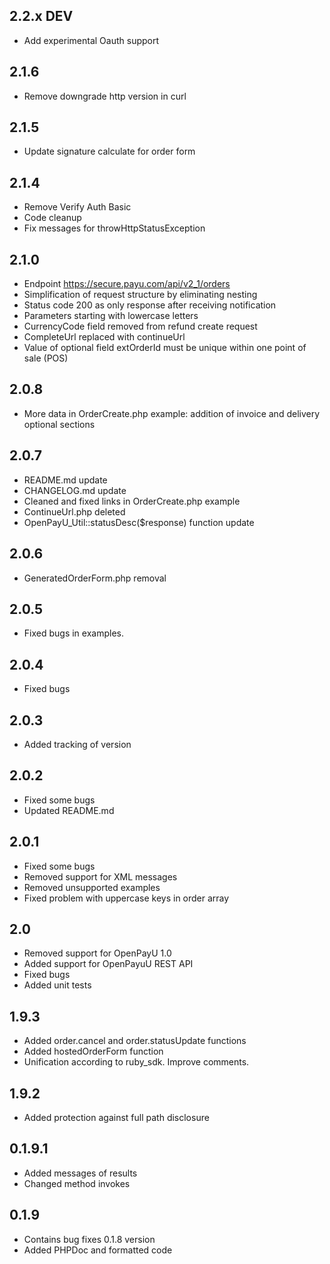 ## 2.2.x DEV
* Add experimental Oauth support

## 2.1.6
* Remove downgrade http version in curl

## 2.1.5
* Update signature calculate for order form

## 2.1.4
* Remove Verify Auth Basic 
* Code cleanup 
* Fix messages for throwHttpStatusException

## 2.1.0
* Endpoint https://secure.payu.com/api/v2_1/orders
* Simplification of request structure by eliminating nesting
* Status code 200 as only response after receiving notification
* Parameters starting with lowercase letters
* CurrencyCode field removed from refund create request
* CompleteUrl replaced with continueUrl
* Value of optional field extOrderId must be unique within one point of sale (POS)

## 2.0.8
* More data in OrderCreate.php example: addition of invoice and delivery optional sections

## 2.0.7

* README.md update
* CHANGELOG.md update
* Cleaned and fixed links in OrderCreate.php example
* ContinueUrl.php deleted
* OpenPayU_Util::statusDesc($response) function update

## 2.0.6

* GeneratedOrderForm.php removal

## 2.0.5

* Fixed bugs in examples.

## 2.0.4

* Fixed bugs

## 2.0.3

* Added tracking of version

## 2.0.2

* Fixed some bugs
* Updated README.md

## 2.0.1

* Fixed some bugs
* Removed support for XML messages
* Removed unsupported examples
* Fixed problem with uppercase keys in order array

## 2.0

* Removed support for OpenPayU 1.0
* Added support for OpenPayuU REST API
* Fixed bugs
* Added unit tests

## 1.9.3

* Added order.cancel and order.statusUpdate functions
* Added hostedOrderForm function
* Unification according to ruby_sdk. Improve comments.

## 1.9.2

* Added protection against full path disclosure

## 0.1.9.1

* Added messages of results
* Changed method invokes

## 0.1.9
* Contains bug fixes 0.1.8 version
* Added PHPDoc and formatted code